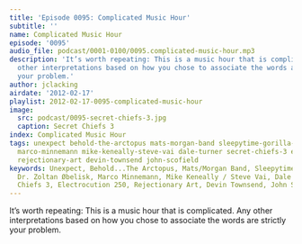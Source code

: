 ```yaml
---
title: 'Episode 0095: Complicated Music Hour'
subtitle: ''
name: Complicated Music Hour
episode: '0095'
audio_file: podcast/0001-0100/0095.complicated-music-hour.mp3
description: 'It’s worth repeating: This is a music hour that is complicated. Any
  other interpretations based on how you chose to associate the words are strictly
  your problem.'
author: jclacking
airdate: '2012-02-17'
playlist: 2012-02-17-0095-complicated-music-hour
image:
  src: podcast/0095-secret-chiefs-3.jpg
  caption: Secret Chiefs 3
index: Complicated Music Hour
tags: unexpect behold-the-arctopus mats-morgan-band sleepytime-gorilla-museum dr-zoltan-obelisk
  marco-minnemann mike-keneally-steve-vai dale-turner secret-chiefs-3 electrocution-250
  rejectionary-art devin-townsend john-scofield
keywords: Unexpect, Behold...The Arctopus, Mats/Morgan Band, Sleepytime Gorilla Museum,
  Dr. Zoltan Øbelisk, Marco Minnemann, Mike Keneally / Steve Vai, Dale Turner, Secret
  Chiefs 3, Electrocution 250, Rejectionary Art, Devin Townsend, John Scofield
---
```

It’s worth repeating: This is a music hour that is complicated. Any other interpretations based on how you chose to associate the words are strictly your problem.
